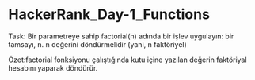 # HackerRank_Day-1_Functions

Task: Bir parametreye sahip factorial(n) adında bir işlev uygulayın: bir tamsayı, n. n değerini döndürmelidir (yani, n faktöriyel)

Özet:factorial fonksiyonu çalıştığında kutu içine yazılan değerin faktöriyal hesabını yaparak döndürür.
